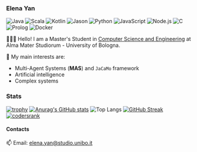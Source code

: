 ### Elena Yan

<!--
**yan-elena/yan-elena** is a ✨ _special_ ✨ repository because its `README.md` (this file) appears on your GitHub profile.

Here are some ideas to get you started:

- 🔭 I’m currently working on ...
- 🌱 I’m currently learning ...
- 👯 I’m looking to collaborate on ...
- 🤔 I’m looking for help with ...
- 💬 Ask me about ...
- 📫 How to reach me: ...
- 😄 Pronouns: ...
- ⚡ Fun fact: ...
-->

![Java](https://img.shields.io/badge/Java-Fluent-red)
![Scala](https://img.shields.io/badge/Scala-Good-Green)
![Kotlin](https://img.shields.io/badge/Kotlin-Good-Green)
![Jason](https://img.shields.io/badge/Jason-Good-Green)
![Python](https://img.shields.io/badge/Python-Good-Green)
![JavaScript](https://img.shields.io/badge/JavaScript-Good-Green)
![Node.js](https://img.shields.io/badge/Node.js-Good-Green)
![C](https://img.shields.io/badge/C-Intermediate-blue)
![Prolog](https://img.shields.io/badge/Prolog-Intermediate-blue)
![Docker](https://img.shields.io/badge/Docker-Intermediate-blue)

👩🏻‍💻 Hello! I am a Master's Student in [Computer Science and Engineering](https://corsi.unibo.it/2cycle/ComputerScienceEngineering) at Alma Mater Studiorum - University of Bologna.

🔭 My main interests are:
- Multi-Agent Systems (**MAS**) and `JaCaMo` framework
- Artificial intelligence
- Complex systems

### Stats

[![trophy](https://github-profile-trophy.vercel.app/?username=yan-elena&row=1)](https://github.com/ryo-ma/github-profile-trophy)
[![Anurag's GitHub stats](https://github-readme-stats.vercel.app/api?username=yan-elena&theme=transparent)](https://github.com/anuraghazra/github-readme-stats)
![Top Langs](https://github-readme-stats.vercel.app/api/top-langs/?username=yan-elena&layout=compact&hide_border=true&theme=transparent)
[![GitHub Streak](https://github-readme-streak-stats.herokuapp.com?user=yan-elena&theme=transparent)](https://git.io/streak-stats)
[![codersrank](https://github-production-user-asset-6210df.s3.amazonaws.com/78790594/249479500-2fd4a907-aff2-4dc5-9b5d-fbd7c16c0efe.jpg)](https://profile.codersrank.io/user/yan-elena)

#### Contacts
📫 Email: elena.yan@studio.unibo.it
